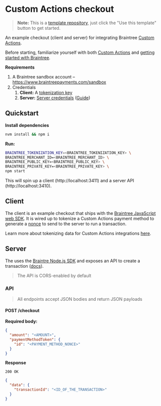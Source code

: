 # Custom Actions checkout

> **Note:** This is a [template repository](https://help.github.com/en/github/creating-cloning-and-archiving-repositories/creating-a-repository-from-a-template), just click the "Use this template" button to get started.

An example checkout (client and server) for integrating Braintree [Custom Actions](https://github.com/braintree/custom-actions-docs).

Before starting, familiarize yourself with both [Custom Actions](https://github.com/braintree/custom-actions-docs) and [getting started with Braintree](https://developers.braintreepayments.com/start/overview).

**Requirements**

1. A Braintree sandbox account – https://www.braintreepayments.com/sandbox
2. Credentials
   1. **Client:** A [tokenization key](https://developers.braintreepayments.com/guides/authorization/tokenization-key/javascript/v3)
   2. **Server:** [Server credentials](https://articles.braintreepayments.com/control-panel/important-gateway-credentials?_ga=1.213870932.1908520325.1572965010#api-credentials) ([Guide](https://developers.braintreepayments.com/start/hello-server/node#install-and-configure))

## Quickstart

**Install dependencies**

```sh
nvm install && npm i
```

**Run:**

```sh
BRAINTREE_TOKENIZATION_KEY=<BRAINTREE_TOKENIZATION_KEY> \
BRAINTREE_MERCHANT_ID=<BRAINTREE_MERCHANT_ID> \
BRAINTREE_PUBLIC_KEY=<BRAINTREE_PUBLIC_KEY> \
BRAINTREE_PRIVATE_KEY=<BRAINTREE_PRIVATE_KEY> \
npm start
```

This will spin up a client (http://localhost:3411) and a server API (http://localhost:3410).

## Client

The client is an example checkout that ships with the [Braintree JavaScript web SDK](https://github.com/braintree/braintree-web). It is wired up to tokenize a Custom Actions payment method to generate a [nonce](https://developers.braintreepayments.com/guides/payment-method-nonces) to send to the server to run a transaction.

Learn more about tokenizing data for Custom Actions integrations [here](https://github.com/braintree/custom-actions-docs/blob/master/accept-a-new-payment-method.md#tokenization).

## Server

The uses the [Braintre Node.js SDK](https://github.com/braintree/braintree_node) and exposes an API to create a transaction ([docs](https://developers.braintreepayments.com/start/hello-server/node#receive-a-payment-method-nonce-from-your-client)).

> The API is CORS-enabled by default

### API

> All endpoints accept JSON bodies and return JSON payloads

#### POST /checkout

**Required body:**

```json
{
  "amount": "<AMOUNT>",
  "paymentMethodToken": {
    "id": "<PAYMENT_METHOD_NONCE>"
  }
}
```

**Response**

`200 OK`

```json
{
  "data": {
    "transactionId": "<ID_OF_THE_TRANSACTION>"
  }
}
```
